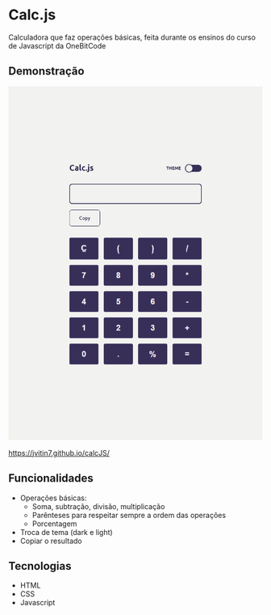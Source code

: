 # Calc.js

Calculadora que faz operações básicas, feita durante os ensinos do curso de Javascript da OneBitCode


## Demonstração
<p><a href="https://jvitin7.github.io/calcJS/">
    <img height="700px" src="https://github.com/jvitin7/calcJS/blob/main/images/design-light.png">
</a></p>

https://jvitin7.github.io/calcJS/


## Funcionalidades

- Operações básicas:
    - Soma, subtração, divisão, multiplicação
    - Parênteses para respeitar sempre a ordem das operações
    - Porcentagem
- Troca de tema (dark e light)
- Copiar o resultado


## Tecnologias

- HTML
- CSS
- Javascript

